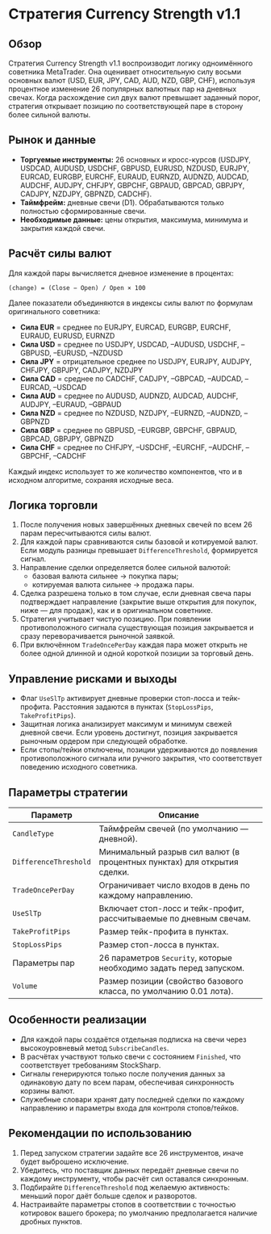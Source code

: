 # Стратегия Currency Strength v1.1

## Обзор
Стратегия Currency Strength v1.1 воспроизводит логику одноимённого советника MetaTrader. Она оценивает относительную силу восьми основных валют (USD, EUR, JPY, CAD, AUD, NZD, GBP, CHF), используя процентное изменение 26 популярных валютных пар на дневных свечах. Когда расхождение сил двух валют превышает заданный порог, стратегия открывает позицию по соответствующей паре в сторону более сильной валюты.

## Рынок и данные
- **Торгуемые инструменты:** 26 основных и кросс-курсов (USDJPY, USDCAD, AUDUSD, USDCHF, GBPUSD, EURUSD, NZDUSD, EURJPY, EURCAD, EURGBP, EURCHF, EURAUD, EURNZD, AUDNZD, AUDCAD, AUDCHF, AUDJPY, CHFJPY, GBPCHF, GBPAUD, GBPCAD, GBPJPY, CADJPY, NZDJPY, GBPNZD, CADCHF).
- **Таймфрейм:** дневные свечи (D1). Обрабатываются только полностью сформированные свечи.
- **Необходимые данные:** цены открытия, максимума, минимума и закрытия каждой свечи.

## Расчёт силы валют
Для каждой пары вычисляется дневное изменение в процентах:

```
(change) = (Close − Open) / Open × 100
```

Далее показатели объединяются в индексы силы валют по формулам оригинального советника:

- **Сила EUR** = среднее по EURJPY, EURCAD, EURGBP, EURCHF, EURAUD, EURUSD, EURNZD
- **Сила USD** = среднее по USDJPY, USDCAD, –AUDUSD, USDCHF, –GBPUSD, –EURUSD, –NZDUSD
- **Сила JPY** = отрицательное среднее по USDJPY, EURJPY, AUDJPY, CHFJPY, GBPJPY, CADJPY, NZDJPY
- **Сила CAD** = среднее по CADCHF, CADJPY, –GBPCAD, –AUDCAD, –EURCAD, –USDCAD
- **Сила AUD** = среднее по AUDUSD, AUDNZD, AUDCAD, AUDCHF, AUDJPY, –EURAUD, –GBPAUD
- **Сила NZD** = среднее по NZDUSD, NZDJPY, –EURNZD, –AUDNZD, –GBPNZD
- **Сила GBP** = среднее по GBPUSD, –EURGBP, GBPCHF, GBPAUD, GBPCAD, GBPJPY, GBPNZD
- **Сила CHF** = среднее по CHFJPY, –USDCHF, –EURCHF, –AUDCHF, –GBPCHF, –CADCHF

Каждый индекс использует то же количество компонентов, что и в исходном алгоритме, сохраняя исходные веса.

## Логика торговли
1. После получения новых завершённых дневных свечей по всем 26 парам пересчитываются силы валют.
2. Для каждой пары сравниваются силы базовой и котируемой валют. Если модуль разницы превышает `DifferenceThreshold`, формируется сигнал.
3. Направление сделки определяется более сильной валютой:
   - базовая валюта сильнее → покупка пары;
   - котируемая валюта сильнее → продажа пары.
4. Сделка разрешена только в том случае, если дневная свеча пары подтверждает направление (закрытие выше открытия для покупок, ниже — для продаж), как и в оригинальном советнике.
5. Стратегия учитывает чистую позицию. При появлении противоположного сигнала существующая позиция закрывается и сразу переворачивается рыночной заявкой.
6. При включённом `TradeOncePerDay` каждая пара может открыть не более одной длинной и одной короткой позиции за торговый день.

## Управление рисками и выходы
- Флаг `UseSlTp` активирует дневные проверки стоп-лосса и тейк-профита. Расстояния задаются в пунктах (`StopLossPips`, `TakeProfitPips`).
- Защитная логика анализирует максимум и минимум свежей дневной свечи. Если уровень достигнут, позиция закрывается рыночным ордером при следующей обработке.
- Если стопы/тейки отключены, позиции удерживаются до появления противоположного сигнала или ручного закрытия, что соответствует поведению исходного советника.

## Параметры стратегии
| Параметр | Описание |
|----------|----------|
| `CandleType` | Таймфрейм свечей (по умолчанию — дневной). |
| `DifferenceThreshold` | Минимальный разрыв сил валют (в процентных пунктах) для открытия сделки. |
| `TradeOncePerDay` | Ограничивает число входов в день по каждому направлению. |
| `UseSlTp` | Включает стоп-лосс и тейк-профит, рассчитываемые по дневным свечам. |
| `TakeProfitPips` | Размер тейк-профита в пунктах. |
| `StopLossPips` | Размер стоп-лосса в пунктах. |
| Параметры пар | 26 параметров `Security`, которые необходимо задать перед запуском. |
| `Volume` | Размер позиции (свойство базового класса, по умолчанию 0.01 лота). |

## Особенности реализации
- Для каждой пары создаётся отдельная подписка на свечи через высокоуровневый метод `SubscribeCandles`.
- В расчётах участвуют только свечи с состоянием `Finished`, что соответствует требованиям StockSharp.
- Сигналы генерируются только после получения данных за одинаковую дату по всем парам, обеспечивая синхронность корзины валют.
- Служебные словари хранят дату последней сделки по каждому направлению и параметры входа для контроля стопов/тейков.

## Рекомендации по использованию
1. Перед запуском стратегии задайте все 26 инструментов, иначе будет выброшено исключение.
2. Убедитесь, что поставщик данных передаёт дневные свечи по каждому инструменту, чтобы расчёт сил оставался синхронным.
3. Подбирайте `DifferenceThreshold` под желаемую активность: меньший порог даёт больше сделок и разворотов.
4. Настраивайте параметры стопов в соответствии с точностью котировок вашего брокера; по умолчанию предполагается наличие дробных пунктов.
